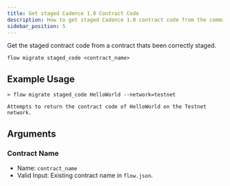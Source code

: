 ```yaml
---
title: Get staged Cadence 1.0 Contract Code
description: How to get staged Cadence 1.0 contract code from the command line
sidebar_position: 5
---
```


Get the staged contract code from a contract thats been correctly staged.

```shell
flow migrate staged_code <contract_name>
```

## Example Usage

```
> flow migrate staged_code HelloWorld --network=testnet

Attempts to return the contract code of HelloWorld on the Testnet network.

```

## Arguments

### Contract Name

- Name: `contract_name`
- Valid Input: Existing contract name in `flow.json`.
